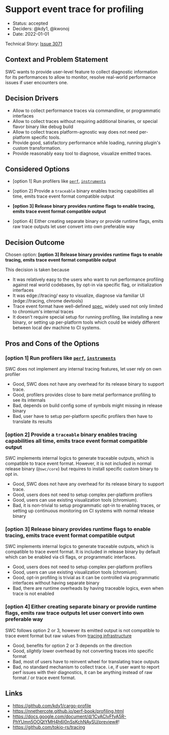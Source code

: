 # Support event trace for profiling

-   Status: accepted <!-- optional -->
-   Deciders: @kdy1, @kwonoj <!-- optional -->
-   Date: 2022-01-01 <!-- optional -->

Technical Story: [Issue 3071](https://github.com/swc-project/swc/issues/3071) <!-- optional -->

## Context and Problem Statement

SWC wants to provide user-level feature to collect diagnostic information for its performances to allow to monitor, resolve real-world performance issues if user encounters one.

## Decision Drivers <!-- optional -->

-   Allow to collect performance traces via commandline, or programmatic interfaces
-   Allow to collect traces without requiring additional binaries, or special flavor binary like debug build
-   Allow to collect traces platform-agnostic way does not need per-platform specific tools.
-   Provide good, satisfactory performance while loading, running plugin's custom transformation.
-   Provide reasonably easy tool to diagnose, visualize emitted traces.

## Considered Options

-   [option 1] Run profilers like [`perf`](https://perf.wiki.kernel.org/index.php/Main_Page), [`instruments`](https://developer.apple.com/forums/tags/instruments)

-   [option 2] Provide a `traceable` binary enables tracing capabilities all time, emits trace event format compatible output

-   **[option 3] Release binary provides runtime flags to enable tracing, emits trace event format compatible output**

-   [option 4] Either creating separate binary or provide runtime flags, emits raw trace outputs let user convert into own preferable way

## Decision Outcome

Chosen option: **[option 3] Release binary provides runtime flags to enable tracing, emits trace event format compatible output**

This decision is taken because

-   It was relatively easy to the users who want to run performance profiling against real world codebases, by opt-in via specific flag, or initialization interfaces
-   It was edge://tracing/ easy to visualize, diagnose via familiar UI (edge://tracing, chrome devtools)
-   Trace event format have well-defined [spec](https://docs.google.com/document/d/1CvAClvFfyA5R-PhYUmn5OOQtYMH4h6I0nSsKchNAySU/preview#!), widely used not only limited to chromium's internal traces
-   It doesn't require special setup for running profiling, like installing a new binary, or setting up per-platform tools which could be widely different between local dev machine to CI systems.

## Pros and Cons of the Options <!-- optional -->

### [option 1] Run profilers like [`perf`](https://perf.wiki.kernel.org/index.php/Main_Page), [`instruments`](https://developer.apple.com/forums/tags/instruments)

SWC does not implement any internal tracing features, let user rely on own profiler

-   Good, SWC does not have any overhead for its release binary to support trace.
-   Good, profilers provides close to bare metal performance profiling to see its internals
-   Bad, depends on build config some of symbols might missing in release binary
-   Bad, user have to setup per-platform specific profilers then have to translate its results

### [option 2] Provide a `traceable` binary enables tracing capabilities all time, emits trace event format compatible output

SWC implements internal logics to generate traceable outputs, which is compatible to trace event format. However, it is not included in normal release binary (`@swc/core`) but requires to install specific custom binary to opt in.

-   Good, SWC does not have any overhead for its release binary to support trace.
-   Good, users does not need to setup complex per-platform profilers
-   Good, users can use existing visualization tools (chromium).
-   Bad, it is non-trivial to setup programmatic opt-in to enabling traces, or setting up continuous monitoring on CI systems with normal release binary

### [option 3] Release binary provides runtime flags to enable tracing, emits trace event format compatible output

SWC implements internal logics to generate traceable outputs, which is compatible to trace event format. It is included in release binary by default which can be enabled via cli flags, or programmatic interfaces.

-   Good, users does not need to setup complex per-platform profilers
-   Good, users can use existing visualization tools (chromium).
-   Good, opt-in profiling is trivial as it can be controlled via programmatic interfaces without having separate binary
-   Bad, there are runtime overheads by having traceable logics, even when trace is not enabled

### [option 4] Either creating separate binary or provide runtime flags, emits raw trace outputs let user convert into own preferable way

SWC follows option 2 or 3, however its emitted output is not compatible to trace event format but raw values from [tracing infrastructure](https://github.com/tokio-rs/tracing)

-   Good, benefits for option 2 or 3 depends on the direction
-   Good, _slightly_ lower overhead by not converting traces into specific format
-   Bad, most of users have to reinvent wheel for translating trace outputs
-   Bad, no standard mechanism to collect trace. i.e, if user want to report perf issues with their diagnostics, it can be anything instead of raw format / or trace event format.

## Links

-   https://github.com/kdy1/cargo-profile
-   https://nnethercote.github.io/perf-book/profiling.html
-   https://docs.google.com/document/d/1CvAClvFfyA5R-PhYUmn5OOQtYMH4h6I0nSsKchNAySU/preview#!
-   https://github.com/tokio-rs/tracing
